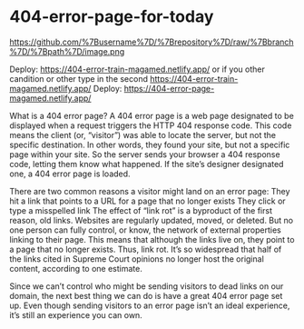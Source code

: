 # 404-error-page-for-today
https://github.com/%7Busername%7D/%7Brepository%7D/raw/%7Bbranch%7D/%7Bpath%7D/image.png

Deploy:
https://404-error-train-magamed.netlify.app/
or if you other candition or other type 
in the second
https://404-error-train-magamed.netlify.app/
Deploy:
https://404-error-page-magamed.netlify.app/



What is a 404 error page?
A 404 error page is a web page designated to be displayed when a request triggers the HTTP 404 response code. This code means the client (or, “visitor”) was able to locate the server, but not the specific destination. In other words, they found your site, but not a specific page within your site. So the server sends your browser a 404 response code, letting them know what happened. If the site’s designer designated one, a 404 error page is loaded.

There are two common reasons a visitor might land on an error page:
They hit a link that points to a URL for a page that no longer exists
They click or type a misspelled link
The effect of “link rot” is a byproduct of the first reason, old links. Websites are regularly updated, moved, or deleted. But no one person can fully control, or know, the network of external properties linking to their page. This means that although the links live on, they point to a page that no longer exists. Thus, link rot. It’s so widespread that half of the links cited in Supreme Court opinions no longer host the original content, according to one estimate.

Since we can’t control who might be sending visitors to dead links on our domain, the next best thing we can do is have a great 404 error page set up. Even though sending visitors to an error page isn’t an ideal experience, it’s still an experience you can own.
